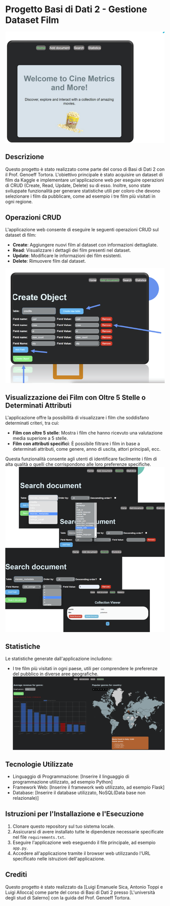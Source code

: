 # Progetto Basi di Dati 2 - Gestione Dataset Film

![Film Dataset](./img/image1.png)

## Descrizione
Questo progetto è stato realizzato come parte del corso di Basi di Dati 2 con il Prof. Genoeff Tortora. L'obiettivo principale è stato acquisire un dataset di film da Kaggle e implementare un'applicazione web per eseguire operazioni di CRUD (Create, Read, Update, Delete) su di esso. Inoltre, sono state sviluppate funzionalità per generare statistiche utili per coloro che devono selezionare i film da pubblicare, come ad esempio i tre film più visitati in ogni regione.

## Operazioni CRUD
L'applicazione web consente di eseguire le seguenti operazioni CRUD sul dataset di film:
- **Create**: Aggiungere nuovi film al dataset con informazioni dettagliate.
- **Read**: Visualizzare i dettagli dei film presenti nel dataset.
- **Update**: Modificare le informazioni dei film esistenti.
- **Delete**: Rimuovere film dal dataset.

![Film Dataset](./img/image3.png)


## Visualizzazione dei Film con Oltre 5 Stelle o Determinati Attributi
L'applicazione offre la possibilità di visualizzare i film che soddisfano determinati criteri, tra cui:
- **Film con oltre 5 stelle**: Mostra i film che hanno ricevuto una valutazione media superiore a 5 stelle.
- **Film con attributi specifici**: È possibile filtrare i film in base a determinati attributi, come genere, anno di uscita, attori principali, ecc.

Questa funzionalità consente agli utenti di identificare facilmente i film di alta qualità o quelli che corrispondono alle loro preferenze specifiche.
![Film Dataset](./img/image.png)

## Statistiche
Le statistiche generate dall'applicazione includono:
- I tre film più visitati in ogni paese, utili per comprendere le preferenze del pubblico in diverse aree geografiche.
![Film Dataset](./img/image2.png)
## Tecnologie Utilizzate
- Linguaggio di Programmazione: [Inserire il linguaggio di programmazione utilizzato, ad esempio Python]
- Framework Web: [Inserire il framework web utilizzato, ad esempio Flask]
- Database: [Inserire il database utilizzato, NoSQL(Data base non relazionale)]

## Istruzioni per l'Installazione e l'Esecuzione
1. Clonare questo repository sul tuo sistema locale.
2. Assicurarsi di avere installato tutte le dipendenze necessarie specificate nel file `requirements.txt`.
3. Eseguire l'applicazione web eseguendo il file principale, ad esempio `app.py`.
4. Accedere all'applicazione tramite il browser web utilizzando l'URL specificato nelle istruzioni dell'applicazione.

## Crediti
Questo progetto è stato realizzato da [Luigi Emanuele Sica, Antonio Toppi e Luigi Allocca] come parte del corso di Basi di Dati 2 presso [L'università degli stud di Salerno] con la guida del Prof. Genoeff Tortora.

